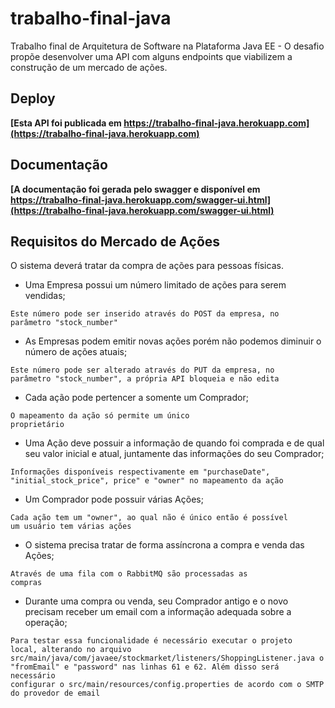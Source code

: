 # trabalho-final-java
Trabalho final de Arquitetura de Software na Plataforma Java EE - O desafio propõe desenvolver uma API com alguns endpoints que viabilizem a construção de um mercado de ações.

## Deploy
**[Esta API foi publicada em https://trabalho-final-java.herokuapp.com](https://trabalho-final-java.herokuapp.com)**

## Documentação
**[A documentação foi gerada pelo swagger e disponível em https://trabalho-final-java.herokuapp.com/swagger-ui.html](https://trabalho-final-java.herokuapp.com/swagger-ui.html)**

## Requisitos do Mercado de Ações
O sistema deverá tratar da compra de ações para pessoas físicas.

- Uma Empresa possui um número limitado de ações para serem vendidas;

<code>Este número pode ser inserido através do POST da empresa, no parâmetro "stock_number"</code>
- As Empresas podem emitir novas ações porém não podemos diminuir o número de ações atuais;

<code>Este número pode ser alterado através do PUT da empresa, no parâmetro "stock_number", a própria API bloqueia e não edita</code>
- Cada ação pode pertencer a somente um Comprador;

<code>O mapeamento da ação só permite um único proprietário</code>
- Uma Ação deve possuir a informação de quando foi comprada e de qual seu valor inicial e atual, juntamente das informações do seu Comprador;

<code>Informações disponíveis respectivamente em "purchaseDate", "initial_stock_price", price" e "owner" no mapeamento da ação</code>
- Um Comprador pode possuir várias Ações;

<code>Cada ação tem um "owner", ao qual não é único então é possível um usuário tem várias ações</code>
- O sistema precisa tratar de forma assíncrona a compra e venda das Ações;

<code>Através de uma fila com o RabbitMQ são processadas as compras</code>
- Durante uma compra ou venda, seu Comprador antigo e o novo precisam receber um email com a informação adequada sobre a operação;

<code>Para testar essa funcionalidade é necessário executar o projeto local, alterando no arquivo src/main/java/com/javaee/stockmarket/listeners/ShoppingListener.java o "fromEmail" e "password" nas linhas 61 e 62. Além disso será necessário configurar o src/main/resources/config.properties de acordo com o SMTP do provedor de email</code>